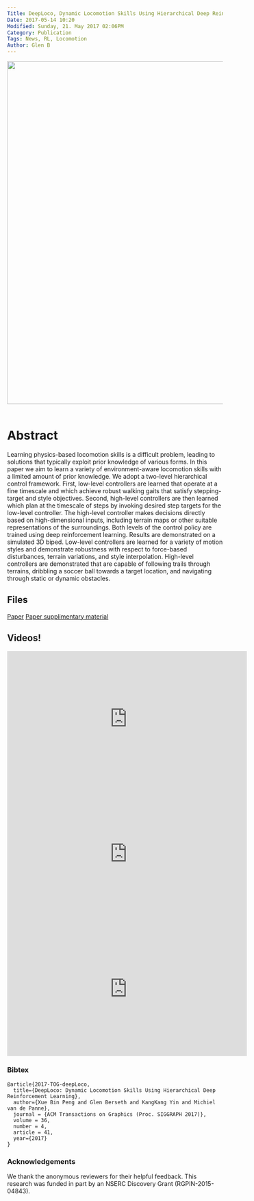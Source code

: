 ```yaml
---
Title: DeepLoco, Dynamic Locomotion Skills Using Hierarchical Deep Reinforcement Learning 
Date: 2017-05-14 10:20
Modified: Sunday, 21. May 2017 02:06PM 
Category: Publication
Tags: News, RL, Locomotion
Author: Glen B
---
```


<div align="center">
			<span class="STYLE17"> <img width="800" src="../projects/DeepLoco/deepLoco-teaser.png"> </span> &nbsp; &nbsp; &nbsp;

</div>
		
# Abstract

Learning physics-based locomotion skills is a difficult problem, leading to solutions that typically exploit prior knowledge of various forms. In this paper we aim to learn a variety of environment-aware locomotion skills with a limited amount of prior knowledge. We adopt a two-level hierarchical control framework. First, low-level controllers are learned that operate at a fine timescale and which achieve robust walking gaits that satisfy stepping-target and style objectives. Second, high-level controllers are then learned which plan at the timescale of steps by invoking desired step targets for the low-level controller. The high-level controller makes decisions directly based on high-dimensional inputs, including terrain maps or other suitable representations of the surroundings. Both levels of the control policy are trained using deep reinforcement learning. Results are demonstrated on a simulated 3D biped. Low-level controllers are learned for a variety of motion styles and demonstrate robustness with respect to force-based disturbances, terrain variations, and style interpolation. High-level controllers are demonstrated that are capable of following trails through terrains, dribbling a soccer ball towards a target location, and navigating through static or dynamic obstacles. 

## Files

[Paper](/projects/DeepLoco/2017-TOG-deepLoco.pdf)
[Paper supplimentary material](/projects/DeepLoco/2017-TOG-deepLoco-supp.pdf)

## Videos!

<iframe width="560" height="315" src="https://www.youtube.com/embed/G4lT9CLyCNw" frameborder="0" allowfullscreen></iframe>
<iframe width="560" height="315" src="https://www.youtube.com/embed/hd1yvLWm6oA" frameborder="0" allowfullscreen></iframe>
<iframe width="560" height="315" src="https://www.youtube.com/embed/x-HrYko_MRU" frameborder="0" allowfullscreen></iframe>

### Bibtex

```
@article{2017-TOG-deepLoco,
  title={DeepLoco: Dynamic Locomotion Skills Using Hierarchical Deep Reinforcement Learning},
  author={Xue Bin Peng and Glen Berseth and KangKang Yin and Michiel van de Panne},
  journal = {ACM Transactions on Graphics (Proc. SIGGRAPH 2017)},
  volume = 36,
  number = 4,
  article = 41,
  year={2017}
}
```

### Acknowledgements

We thank the anonymous reviewers for their helpful feedback. This research was funded in part by an NSERC Discovery Grant (RGPIN-2015-04843).
